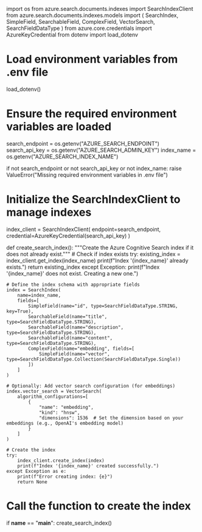 import os
from azure.search.documents.indexes import SearchIndexClient
from azure.search.documents.indexes.models import (
    SearchIndex,
    SimpleField,
    SearchableField,
    ComplexField,
    VectorSearch,
    SearchFieldDataType
)
from azure.core.credentials import AzureKeyCredential
from dotenv import load_dotenv

# Load environment variables from .env file
load_dotenv()

# Ensure the required environment variables are loaded
search_endpoint = os.getenv("AZURE_SEARCH_ENDPOINT")
search_api_key = os.getenv("AZURE_SEARCH_ADMIN_KEY")
index_name = os.getenv("AZURE_SEARCH_INDEX_NAME")

if not search_endpoint or not search_api_key or not index_name:
    raise ValueError("Missing required environment variables in .env file")

# Initialize the SearchIndexClient to manage indexes
index_client = SearchIndexClient(
    endpoint=search_endpoint,
    credential=AzureKeyCredential(search_api_key)
)

def create_search_index():
    """Create the Azure Cognitive Search index if it does not already exist."""
    # Check if index exists
    try:
        existing_index = index_client.get_index(index_name)
        print(f"Index '{index_name}' already exists.")
        return existing_index
    except Exception:
        print(f"Index '{index_name}' does not exist. Creating a new one.")

    # Define the index schema with appropriate fields
    index = SearchIndex(
        name=index_name,
        fields=[
            SimpleField(name="id", type=SearchFieldDataType.STRING, key=True),
            SearchableField(name="title", type=SearchFieldDataType.STRING),
            SearchableField(name="description", type=SearchFieldDataType.STRING),
            SearchableField(name="content", type=SearchFieldDataType.STRING),
            ComplexField(name="embedding", fields=[
                SimpleField(name="vector", type=SearchFieldDataType.Collection(SearchFieldDataType.Single))
            ])
        ]
    )
    
    # Optionally: Add vector search configuration (for embeddings)
    index.vector_search = VectorSearch(
        algorithm_configurations=[
            {
                "name": "embedding",
                "kind": "hnsw",
                "dimensions": 1536  # Set the dimension based on your embeddings (e.g., OpenAI's embedding model)
            }
        ]
    )

    # Create the index
    try:
        index_client.create_index(index)
        print(f"Index '{index_name}' created successfully.")
    except Exception as e:
        print(f"Error creating index: {e}")
        return None

# Call the function to create the index
if __name__ == "__main__":
    create_search_index()

